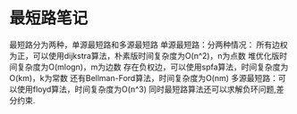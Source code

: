 # 最短路笔记

 最短路分为两种，单源最短路和多源最短路
 单源最短路：分两种情况：
 所有边权为正，可以使用dijkstra算法，朴素版时间复杂度为O(n^2)，n为点数
 堆优化版时间复杂度为O(mlogn)，m为边数
 存在负权边，可以使用spfa算法，时间复杂度为O(km)，k为常数
 还有Bellman-Ford算法，时间复杂度为O(nm)
 多源最短路：可以使用floyd算法，时间复杂度为O(n^3)
 同时最短路算法还可以求解负环问题,差分约束.
 
